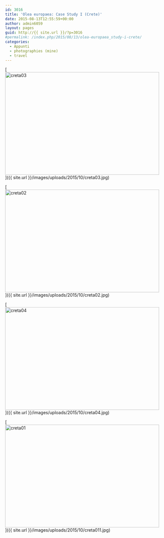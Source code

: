 ```yaml
---
id: 3016
title: 'Olea europaea: Case Study I (Crete)'
date: 2015-08-13T12:55:59+00:00
author: admin6059
layout: pages
guid: http://{{ site.url }}/?p=3016
#permalink: /index.php/2015/08/13/olea-europaea_study-i-crete/
categories:
  - Appunti
  - photographies (mine)
  - travel
---
```

[<img class="aligncenter size-full wp-image-3017" src="{{ site.url }}/images/uploads/2015/10/creta03.jpg" alt="creta03" width="500" height="333" srcset="{{ site.url }}/images/uploads/2015/10/creta03.jpg 500w, {{ site.url }}/images/uploads/2015/10/creta03-300x200.jpg 300w" sizes="(max-width: 500px) 100vw, 500px" />]({{ site.url }}/images/uploads/2015/10/creta03.jpg)

[<img class="aligncenter size-full wp-image-3014" src="{{ site.url }}/images/uploads/2015/10/creta02.jpg" alt="creta02" width="500" height="333" srcset="{{ site.url }}/images/uploads/2015/10/creta02.jpg 500w, {{ site.url }}/images/uploads/2015/10/creta02-300x200.jpg 300w" sizes="(max-width: 500px) 100vw, 500px" />]({{ site.url }}/images/uploads/2015/10/creta02.jpg)

[<img class="aligncenter size-full wp-image-3018" src="{{ site.url }}/images/uploads/2015/10/creta04.jpg" alt="creta04" width="500" height="333" srcset="{{ site.url }}/images/uploads/2015/10/creta04.jpg 500w, {{ site.url }}/images/uploads/2015/10/creta04-300x200.jpg 300w" sizes="(max-width: 500px) 100vw, 500px" />]({{ site.url }}/images/uploads/2015/10/creta04.jpg)

[<img class="aligncenter size-full wp-image-3013" src="{{ site.url }}/images/uploads/2015/10/creta011.jpg" alt="creta01" width="500" height="333" srcset="{{ site.url }}/images/uploads/2015/10/creta011.jpg 500w, {{ site.url }}/images/uploads/2015/10/creta011-300x200.jpg 300w" sizes="(max-width: 500px) 100vw, 500px" />]({{ site.url }}/images/uploads/2015/10/creta011.jpg)